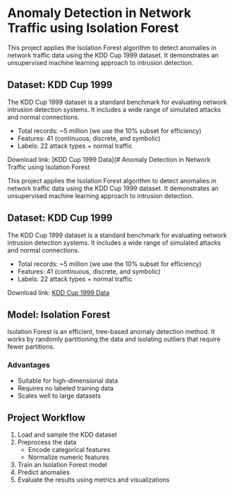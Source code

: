 # Anomaly Detection in Network Traffic using Isolation Forest

This project applies the Isolation Forest algorithm to detect anomalies in network traffic data using the KDD Cup 1999 dataset. It demonstrates an unsupervised machine learning approach to intrusion detection.

## Dataset: KDD Cup 1999

The KDD Cup 1999 dataset is a standard benchmark for evaluating network intrusion detection systems. It includes a wide range of simulated attacks and normal connections.

- Total records: ~5 million (we use the 10% subset for efficiency)
- Features: 41 (continuous, discrete, and symbolic)
- Labels: 22 attack types + normal traffic

Download link: [KDD Cup 1999 Data](# Anomaly Detection in Network Traffic using Isolation Forest

This project applies the Isolation Forest algorithm to detect anomalies in network traffic data using the KDD Cup 1999 dataset. It demonstrates an unsupervised machine learning approach to intrusion detection.

## Dataset: KDD Cup 1999

The KDD Cup 1999 dataset is a standard benchmark for evaluating network intrusion detection systems. It includes a wide range of simulated attacks and normal connections.

- Total records: ~5 million (we use the 10% subset for efficiency)
- Features: 41 (continuous, discrete, and symbolic)
- Labels: 22 attack types + normal traffic

Download link: [KDD Cup 1999 Data](http://kdd.ics.uci.edu/databases/kddcup99/kddcup99.html)

## Model: Isolation Forest

Isolation Forest is an efficient, tree-based anomaly detection method. It works by randomly partitioning the data and isolating outliers that require fewer partitions.

### Advantages

- Suitable for high-dimensional data
- Requires no labeled training data
- Scales well to large datasets

## Project Workflow

1. Load and sample the KDD dataset
2. Preprocess the data
   - Encode categorical features
   - Normalize numeric features
3. Train an Isolation Forest model
4. Predict anomalies
5. Evaluate the results using metrics and visualizations


